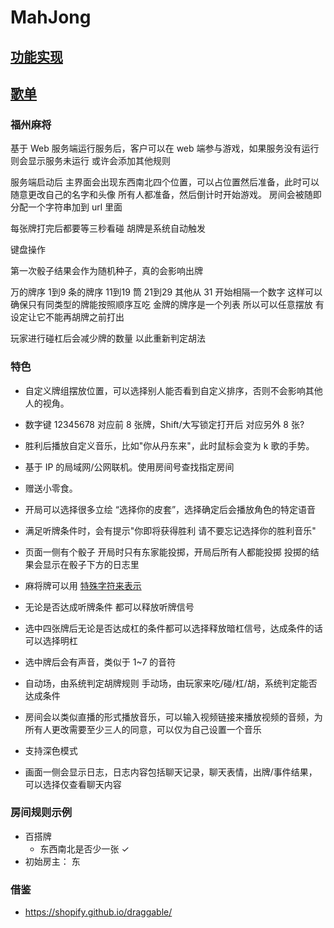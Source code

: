 # MahJong


## [功能实现](code)
## [歌单](musiclist)


### 福州麻将 
基于 Web
服务端运行服务后，客户可以在 web 端参与游戏，如果服务没有运行 则会显示服务未运行
或许会添加其他规则

服务端启动后 主界面会出现东西南北四个位置，可以占位置然后准备，此时可以随意更改自己的名字和头像 所有人都准备，然后倒计时开始游戏。
房间会被随即分配一个字符串加到 url 里面

每张牌打完后都要等三秒看碰
胡牌是系统自动触发

键盘操作

第一次骰子结果会作为随机种子，真的会影响出牌

万的牌序 1到9 条的牌序 11到19 筒 21到29 其他从 31 开始相隔一个数字
这样可以确保只有同类型的牌能按照顺序互吃
金牌的牌序是一个列表 所以可以任意摆放 有设定让它不能再胡牌之前打出

玩家进行碰杠后会减少牌的数量 以此重新判定胡法


### 特色
- 自定义牌组摆放位置，可以选择别人能否看到自定义排序，否则不会影响其他人的视角。
- 数字键 12345678 对应前 8 张牌，Shift/大写锁定打开后 对应另外 8 张?
- 胜利后播放自定义音乐，比如"你从丹东来"，此时鼠标会变为 k 歌的手势。
- 基于 IP 的局域网/公网联机。使用房间号查找指定房间
- 赠送小零食。
- 开局可以选择很多立绘 “选择你的皮套”，选择确定后会播放角色的特定语音
- 满足听牌条件时，会有提示"你即将获得胜利 请不要忘记选择你的胜利音乐"
- 页面一侧有个骰子 开局时只有东家能投掷，开局后所有人都能投掷 投掷的结果会显示在骰子下方的日志里
- 麻将牌可以用 [特殊字符来表示](https://symbl.cc/cn/unicode/blocks/mahjong-tiles/)
- 无论是否达成听牌条件 都可以释放听牌信号
- 选中四张牌后无论是否达成杠的条件都可以选择释放暗杠信号，达成条件的话可以选择明杠
- 选中牌后会有声音，类似于 1~7 的音符

- 自动场，由系统判定胡牌规则 手动场，由玩家来吃/碰/杠/胡，系统判定能否达成条件
- 房间会以类似直播的形式播放音乐，可以输入视频链接来播放视频的音频，为所有人更改需要至少三人的同意，可以仅为自己设置一个音乐
- 支持深色模式
- 画面一侧会显示日志，日志内容包括聊天记录，聊天表情，出牌/事件结果，可以选择仅查看聊天内容

### 房间规则示例
- 百搭牌
  - 东西南北是否少一张 ✓
- 初始房主： 东    


### 借鉴
- https://shopify.github.io/draggable/




